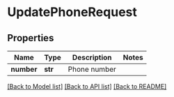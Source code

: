 # UpdatePhoneRequest

## Properties
Name | Type | Description | Notes
------------ | ------------- | ------------- | -------------
**number** | **str** | Phone number | 

[[Back to Model list]](../README.md#documentation-for-models) [[Back to API list]](../README.md#documentation-for-api-endpoints) [[Back to README]](../README.md)


